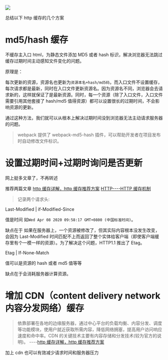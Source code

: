 <!--
 * @Author: your name
 * @Date: 2020-03-07 15:24:57
 * @LastEditTime: 2020-05-06 14:12:56
 * @LastEditors: Please set LastEditors
 * @Description: In User Settings Edit
 * @FilePath: \RW 笔记\web优化相关\缓存.md
 -->

![](https://images2015.cnblogs.com/blog/408483/201605/408483-20160525182943272-204994049.png)

总结以下 http 缓存的几个方案

# md5/hash 缓存

不缓存主入口 html，为静态文件添加 MD5 或者 hash 标识，解决浏览器无法跳过缓存过期时间主动感知文件变化的问题。

原理是：

每次更新的资源，资源名也更新为`资源本名+hash/md5码`，而入口文件不设置缓存，每次请求都是最新，同时在入口文件更新资源名。因为资源名不同，浏览器会去请求新的，这样就保证了是最新资源。同时，每一个资源（除了入口文件，入口文件需要引用其他套接了 hash/md5 值得资源）都可以设置很长的过期时间，不会影响资源的更新。

通过这种方法，我们就可以从根本上解决过期时间没到浏览器无法主动请求服务器的问题。

> webpack 提供了 webpack-md5-hash 插件，可以帮助开发者在项目发布时自动修改文件标识。

# 设置过期时间+过期时询问是否更新

网上挺多文章了，不再转述

推荐两篇文章
[http 缓存详解，http 缓存推荐方案](https://www.cnblogs.com/echolun/p/9419517.html)
[HTTP----HTTP 缓存机制](https://juejin.im/post/5a1d4e546fb9a0450f21af23)

> 记录两个请求头:

Last-Modified | if-Modified-Since

值是时间 如`Wed Apr 08 2020 09:58:17 GMT+0800 (中国标准时间)`。

缺点在于 如果在服务器上，一个资源被修改了，但其实际内容根本没发生改变，会因为 Last-Modified 时间匹配不上而返回了整个实体给客户端（即使客户端缓存里有个一模一样的资源）。为了解决这个问题，HTTP1.1 推出了 Etag。

Etag | If-None-Match

值可以是资源的 hash 或者 md5 值等等

缺点在于会消耗服务器计算资源。

# 增加 CDN（content delivery network 内容分发网络）缓存

> 依靠部署在各地的边缘服务器，通过中心平台的负载均衡、内容分发、调度等功能模块，使用户就近获取所需内容，降低网络拥塞，提高用户访问响应速度和命中率。CDN 的关键技术主要有内容存储和分发技术(较为官方的说明)。
> ----[http 缓存详解，http 缓存推荐方案](https://www.cnblogs.com/echolun/p/9419517.html)

加上 cdn 也可以有效减少请求时间和服务器压力
